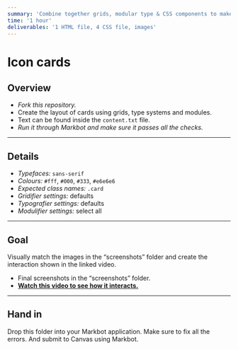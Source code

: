 ```yaml
---
summary: 'Combine together grids, modular type & CSS components to make a series of link cards with icons.'
time: '1 hour'
deliverables: '1 HTML file, 4 CSS file, images'
---
```


# Icon cards

## Overview

- *Fork this repository.*
- Create the layout of cards using grids, type systems and modules.
- Text can be found inside the `content.txt` file.
- *Run it through Markbot and make sure it passes all the checks.*

---

## Details

- *Typefaces:* `sans-serif`
- *Colours:* `#fff`, `#000`, `#333`, `#e6e6e6`
- *Expected class names:* `.card`
- *Gridifier settings:* defaults
- *Typografier settings:* defaults
- *Modulifier settings:* select all

---

## Goal

Visually match the images in the “screenshots” folder and create the interaction shown in the linked video.

- Final screenshots in the “screenshots” folder.
- [**Watch this video to see how it interacts.**](https://youtu.be/Vi99g6dOs1g)

---

## Hand in

Drop this folder into your Markbot application. Make sure to fix all the errors. And submit to Canvas using Markbot.
